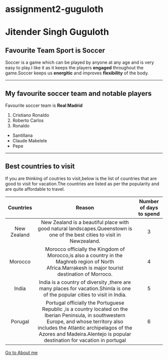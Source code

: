 # assignment2-guguloth
# Jitender Singh Guguloth
## Favourite Team Sport is Soccer

Soccer is a game which can be played by anyone at any age and is very easy to play.I like it as it keeps the players **engaged** throughout the game.Soccer keeps us **energitic** and improves **flexibility** of the body.

----

## My favourite soccer team and notable players

Favourite soccer team is **Real Madrid**

1. Cristiano Ronaldo
2. Roberto Carlos
3. Ronaldo

- Santillana
- Claude Makelele
- Pepe

-----

## Best countries to visit

If you are thinking of coutries to visit,below is the list of countries that are good to visit for vacation.The countries are listed as per the popularity and are quite affordable to travel.

|Countries  |Reason|Number of days to spend|
|:--------:|:-----:|:-----:|
| New Zealand |New Zealand is a beautiful place with good natural landscapes.Queenstown is one of the best cities to visit in Newzealand.|3|
|Morocco    |Morocco officially the Kingdom of Morocco,is also a country in the Maghreb region of North Africa.Marrakesh is major tourist destination of Morroco.|4|
|India      |India is a country of diversity ,there are many places for vacation.Shimla is one of the popular cities to visit in India.|5|
|Porugal    |Portugal officially the Portuguese Republic ,is a country located on the Iberian Peninsula, in southwestern Europe, and whose territory also includes the Atlantic archipelagos of the Azores and Madeira.Alentejo is popular destination for vacation in portugal|6|


[Go to About me](AboutMe.md)